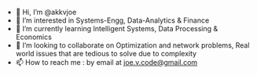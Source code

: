 - 👋 Hi, I’m @akkvjoe
- 👀 I’m interested in Systems-Engg, Data-Analytics & Finance
- 🌱 I’m currently learning Intelligent Systems, Data Processing & Economics
- 💞️ I’m looking to collaborate on Optimization and network problems, Real world issues that are tedious to solve due to complexity
- 📫 How to reach me : by email at joe.v.code@gmail.com

<!---
akkvjoe/akkvjoe is a ✨ special ✨ repository because its `README.md` (this file) appears on your GitHub profile.
You can click the Preview link to take a look at your changes.
--->
